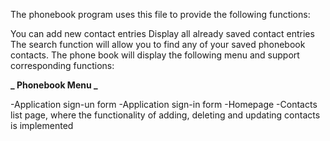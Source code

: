 The phonebook program uses this file to provide the following functions:

You can add new contact entries Display all already saved contact entries The
search function will allow you to find any of your saved phonebook contacts. The
phone book will display the following menu and support corresponding functions:

**_ Phonebook Menu _**

-Application sign-un form -Application sign-in form -Homepage -Contacts list
page, where the functionality of adding, deleting and updating contacts is
implemented
